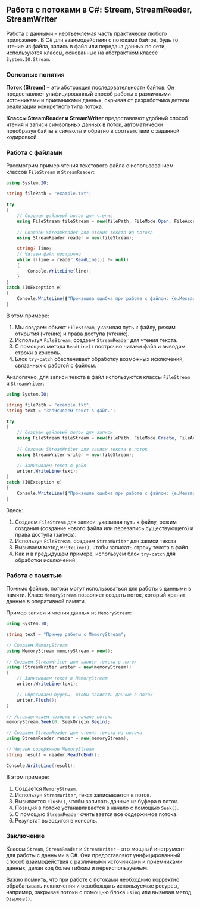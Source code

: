 ## Работа с потоками в C#: Stream, StreamReader, StreamWriter

Работа с данными – неотъемлемая часть практически любого приложения. В C# для взаимодействия с потоками байтов, будь то чтение из файла, запись в файл или передача данных по сети, используются классы, основанные на абстрактном классе `System.IO.Stream`. 

### Основные понятия

**Поток (Stream)** – это абстракция последовательности байтов. Он предоставляет унифицированный способ работы с различными источниками и приемниками данных, скрывая от разработчика детали реализации конкретного типа потока. 

**Классы StreamReader и StreamWriter** предоставляют удобный способ чтения и записи символьных данных в поток, автоматически преобразуя байты в символы и обратно в соответствии с заданной кодировкой.

### Работа с файлами

Рассмотрим пример чтения текстового файла с использованием классов `FileStream` и `StreamReader`:

```C#
using System.IO;

string filePath = "example.txt";

try
{
    // Создаем файловый поток для чтения
    using FileStream fileStream = new(filePath, FileMode.Open, FileAccess.Read);
    
    // Создаем StreamReader для чтения текста из потока
    using StreamReader reader = new(fileStream);

    string? line;
    // Читаем файл построчно
    while ((line = reader.ReadLine()) != null)
    {
        Console.WriteLine(line);
    }
}
catch (IOException e)
{
    Console.WriteLine($"Произошла ошибка при работе с файлом: {e.Message}");
}
```

В этом примере:
1. Мы создаем объект `FileStream`, указывая путь к файлу, режим открытия (чтение) и права доступа (чтение).
2. Используя `FileStream`, создаем `StreamReader` для чтения текста.
3. С помощью метода `ReadLine()` построчно читаем файл и выводим строки в консоль.
4. Блок `try-catch` обеспечивает обработку возможных исключений, связанных с работой с файлом.

Аналогично, для записи текста в файл используются классы `FileStream` и `StreamWriter`:

```C#
using System.IO;

string filePath = "example.txt";
string text = "Записываем текст в файл.";

try
{
    // Создаем файловый поток для записи
    using FileStream fileStream = new(filePath, FileMode.Create, FileAccess.Write);
    
    // Создаем StreamWriter для записи текста в поток
    using StreamWriter writer = new(fileStream);

    // Записываем текст в файл
    writer.WriteLine(text);
}
catch (IOException e)
{
    Console.WriteLine($"Произошла ошибка при работе с файлом: {e.Message}");
}
```

Здесь:
1. Создаем `FileStream` для записи, указывая путь к файлу, режим создания (создание нового файла или перезапись существующего) и права доступа (запись).
2. Используя `FileStream`, создаем `StreamWriter` для записи текста.
3. Вызываем метод `WriteLine()`, чтобы записать строку текста в файл.
4. Как и в предыдущем примере, используем блок `try-catch` для обработки исключений.

### Работа с памятью

Помимо файлов, потоки могут использоваться для работы с данными в памяти. Класс `MemoryStream` позволяет создать поток, который хранит данные в оперативной памяти.

Пример записи и чтения данных из `MemoryStream`:

```C#
using System.IO;

string text = "Пример работы с MemoryStream";

// Создаем MemoryStream
using MemoryStream memoryStream = new();

// Создаем StreamWriter для записи текста в поток
using (StreamWriter writer = new(memoryStream))
{
    // Записываем текст в MemoryStream
    writer.WriteLine(text);

    // Сбрасываем буферы, чтобы записать данные в поток
    writer.Flush();
}

// Устанавливаем позицию в начале потока
memoryStream.Seek(0, SeekOrigin.Begin);

// Создаем StreamReader для чтения текста из потока
using StreamReader reader = new(memoryStream);

// Читаем содержимое MemoryStream
string result = reader.ReadToEnd();

Console.WriteLine(result);
```

В этом примере:
1. Создается `MemoryStream`.
2. Используя `StreamWriter`, текст записывается в поток.
3. Вызывается `Flush()`, чтобы записать данные из буфера в поток.
4. Позиция в потоке устанавливается в начало с помощью `Seek()`.
5. С помощью `StreamReader` считывается все содержимое потока.
6. Результат выводится в консоль.

### Заключение

Классы `Stream`, `StreamReader` и `StreamWriter` – это мощный инструмент для работы с данными в C#. Они предоставляют унифицированный способ взаимодействия с различными источниками и приемниками данных, делая код более гибким и переиспользуемым.

Важно помнить, что при работе с потоками необходимо корректно обрабатывать исключения и освобождать используемые ресурсы, например, закрывая потоки с помощью блока `using` или вызывая метод `Dispose()`.

